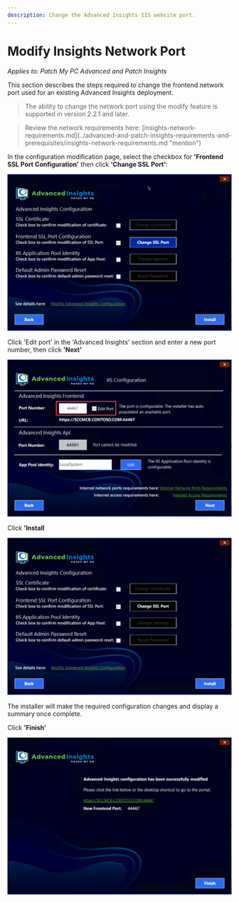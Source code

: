 ```yaml
---
description: Change the Advanced Insights IIS website port.
---
```


# Modify Insights Network Port

_Applies to: Patch My PC Advanced and Patch Insights_

This section describes the steps required to change the frontend network port used for an existing Advanced Insights deployment.

<blockquote class="wp-block-quote">
<p>The ability to change the network port using the modify feature is supported in version 2.2.1 and later.</p>
</blockquote>

<blockquote class="wp-block-quote">
<p>Review the network requirements here: [insights-network-requirements.md](../advanced-and-patch-insights-requirements-and-prerequisites/insights-network-requirements.md "mention")</p>
</blockquote>

In the configuration modification page, select the checkbox for <strong>'Frontend SSL Port Configuration'</strong> then click <strong>'Change SSL Port'</strong>:

![](/_images/vmconnect_ZGfm8PKdEE.png)

Click 'Edit port' in the 'Advanced Insights' section and enter a new port number, then click <strong>'Next'</strong>

![](/_images/image-(317).png "Edit port")

Click <strong>'Install</strong>

![](/_images/vmconnect_B7QMICBKSx.png)

The installer will make the required configuration changes and display a summary once complete.

Click <strong>'Finish'</strong>

![](/_images/vmconnect_cyLJ47qjhn.png)